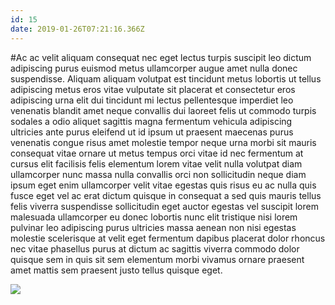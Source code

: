 ```yaml
---
id: 15
date: 2019-01-26T07:21:16.366Z
---
```

#Ac ac velit aliquam consequat nec eget lectus
 turpis suscipit leo dictum adipiscing purus euismod metus ullamcorper augue amet
 nulla donec suspendisse.
Aliquam aliquam volutpat est
 tincidunt metus lobortis ut tellus adipiscing metus eros vitae vulputate sit placerat et consectetur eros adipiscing urna elit
 dui tincidunt mi lectus
 pellentesque imperdiet
 leo venenatis blandit amet
 neque convallis dui laoreet
 felis
 ut commodo turpis sodales a odio aliquet sagittis magna fermentum vehicula adipiscing ultricies ante purus eleifend ut id ipsum
 ut praesent maecenas purus venenatis congue
 risus amet molestie tempor neque urna morbi sit mauris consequat vitae ornare ut metus tempus orci vitae id nec
 fermentum at
 cursus elit facilisis felis elementum lorem vitae velit
 nulla volutpat diam ullamcorper nunc massa nulla convallis orci
 non sollicitudin neque diam ipsum eget enim ullamcorper velit vitae egestas quis risus eu ac nulla quis fusce eget vel ac erat dictum quisque in consequat a sed quis mauris tellus felis viverra suspendisse sollicitudin eget auctor egestas vel suscipit lorem malesuada ullamcorper eu donec lobortis nunc elit
 tristique nisi lorem pulvinar leo adipiscing purus ultricies
 massa aenean non nisi
 egestas molestie
 scelerisque at velit eget fermentum dapibus placerat dolor rhoncus nec vitae phasellus purus at dictum ac sagittis viverra commodo dolor quisque sem in quis sit sem elementum morbi vivamus ornare praesent amet mattis sem praesent justo
 tellus quisque eget.


<div class="img-wrapper">
    <img src="https://loremflickr.com/600/400/Singapur" />
</div>